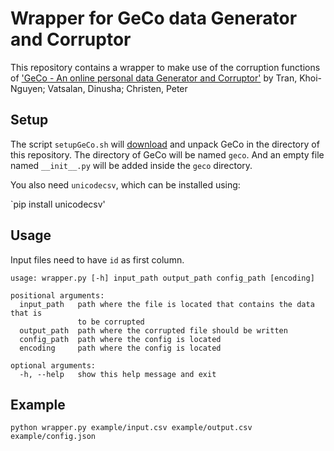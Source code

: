 # Wrapper for GeCo data Generator and Corruptor

This repository contains a wrapper to make use of the corruption functions of ['GeCo - An online personal data Generator and Corruptor'](https://openresearch-repository.anu.edu.au/handle/1885/28255) by Tran, Khoi-Nguyen; Vatsalan, Dinusha; Christen, Peter

## Setup
The script `setupGeCo.sh` will [download](https://dmm.anu.edu.au/geco/) and unpack GeCo in the directory of this repository.
The directory of GeCo will be named `geco`. And an empty file named `__init__.py` will be added inside the `geco` directory.

You also need `unicodecsv`, which can be installed using:

`pip install unicodecsv'

## Usage
Input files need to have `id` as first column.

```
usage: wrapper.py [-h] input_path output_path config_path [encoding]

positional arguments:
  input_path   path where the file is located that contains the data that is
               to be corrupted
  output_path  path where the corrupted file should be written
  config_path  path where the config is located
  encoding     path where the config is located

optional arguments:
  -h, --help   show this help message and exit
```

## Example
`python wrapper.py example/input.csv example/output.csv example/config.json`
